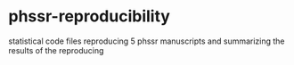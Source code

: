 # phssr-reproducibility
statistical code files reproducing 5 phssr manuscripts and summarizing the results of the reproducing
